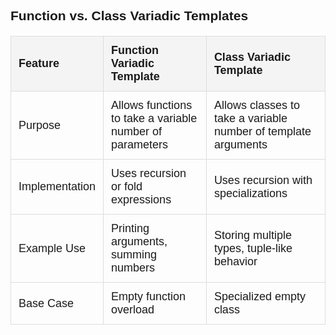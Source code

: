 <!DOCTYPE html>
<html lang="en">
<head>
    <meta charset="UTF-8">
    <meta name="viewport" content="width=device-width, initial-scale=1.0">
    <title>Function vs. Class Variadic Templates</title>
    <style>
        body {
            font-family: Arial, sans-serif;
        }
        table {
            width: 100%;
            border-collapse: collapse;
            margin: 20px 0;
            font-size: 18px;
            text-align: left;
        }
        th, td {
            padding: 12px;
            border: 1px solid #ddd;
        }
        th {
            background-color: #f4f4f4;
        }
    </style>
</head>
<body>
    <h2>Function vs. Class Variadic Templates</h2>
    <table>
        <tr>
            <th>Feature</th>
            <th>Function Variadic Template</th>
            <th>Class Variadic Template</th>
        </tr>
        <tr>
            <td>Purpose</td>
            <td>Allows functions to take a variable number of parameters</td>
            <td>Allows classes to take a variable number of template arguments</td>
        </tr>
        <tr>
            <td>Implementation</td>
            <td>Uses recursion or fold expressions</td>
            <td>Uses recursion with specializations</td>
        </tr>
        <tr>
            <td>Example Use</td>
            <td>Printing arguments, summing numbers</td>
            <td>Storing multiple types, tuple-like behavior</td>
        </tr>
        <tr>
            <td>Base Case</td>
            <td>Empty function overload</td>
            <td>Specialized empty class</td>
        </tr>
    </table>
</body>
</html>
